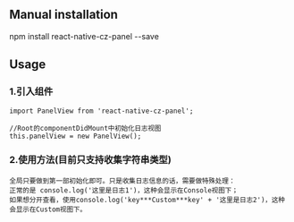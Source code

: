 
## Manual installation

npm install react-native-cz-panel --save

	

## Usage
###  1.引入组件
```
import PanelView from 'react-native-cz-panel';

//Root的componentDidMount中初始化日志视图
this.panelView = new PanelView();
```

###  2.使用方法(目前只支持收集字符串类型)
```
全局只要做到第一部初始化即可。只是收集日志信息的话，需要做特殊处理：
正常的是 console.log('这里是日志1')，这种会显示在Console视图下；
如果想分开查看，使用console.log('key***Custom***key' + '这里是日志2')，这种会显示在Custom视图下。
```
